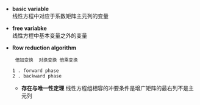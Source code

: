  * **basic variable**  
  线性方程中对应于系数矩阵主元列的变量

  * **free variabke**   
    线性方程中基本变量之外的变量

 * **Row reduction algorithm**  
    ```
     倍加变换  对换变换 倍乘变换

    1 . forward phase
    2 . backward phase
    ```
    * **存在与唯一性定理**
        线性方程组相容的冲要条件是增广矩阵的最右列不是主元列
        